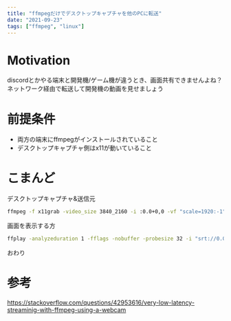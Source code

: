 ```yaml
---
title: "ffmpegだけでデスクトップキャプチャを他のPCに転送"
date: "2021-09-23"
tags: ["ffmpeg", "linux"]
---
```


# Motivation

discordとかやる端末と開発機/ゲーム機が違うとき、画面共有できませんよね？ネットワーク経由で転送して開発機の動画を見せましょう

# 前提条件

- 両方の端末にffmpegがインストールされていること
- デスクトップキャプチャ側はx11が動いていること

# こまんど

デスクトップキャプチャ&送信元
```bash
ffmpeg -f x11grab -video_size 3840_2160 -i :0.0+0,0 -vf "scale=1920:-1" -framerate 30 -preset superfast -tune zerolatency -f mpegts 'srt://${target_host}:30000'
```

画面を表示する方
```bash
ffplay -analyzeduration 1 -fflags -nobuffer -probesize 32 -i "srt://0.0.0.0:30000?mode=listener"
```

おわり

# 参考

https://stackoverflow.com/questions/42953616/very-low-latency-streaminig-with-ffmpeg-using-a-webcam
